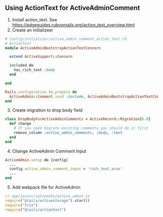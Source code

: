 ## Using ActionText for ActiveAdminComment
1) Install action_text. See https://edgeguides.rubyonrails.org/action_text_overview.html
2) Create an initializeer
```ruby
# config/initializer/active_admin_comment_action_text.rb
# ActionText
module ActiveAdminBootstrapActionTextConcern

  extend ActiveSupport::Concern

  included do
    has_rich_text :body
  end

end

Rails.configuration.to_prepare do
  ActiveAdmin::Comment.send :include, ActiveAdminBootstrapActionTextConcern
end
```

3) Create migration to drop body field
```ruby
class DropBodyForActiveAdminComments < ActiveRecord::Migration[6.0]
  def change
    # If you need migrate existing comments you should do it first
    remove_column :active_admin_comments, :body, :text
  end
end
```

4) Change ActiveAdmin Comment Input
```ruby
ActiveAdmin.setup do |config|
  ...
  config.active_admin_comment_input = 'rich_text_area'
  ...
end
```

5) Add webpack file for ActiveAdmin
```javascript
// app/javascript/packs/active_admin.js
require("@rails/activestorage").start()
require("trix")
require("@rails/actiontext")
```


